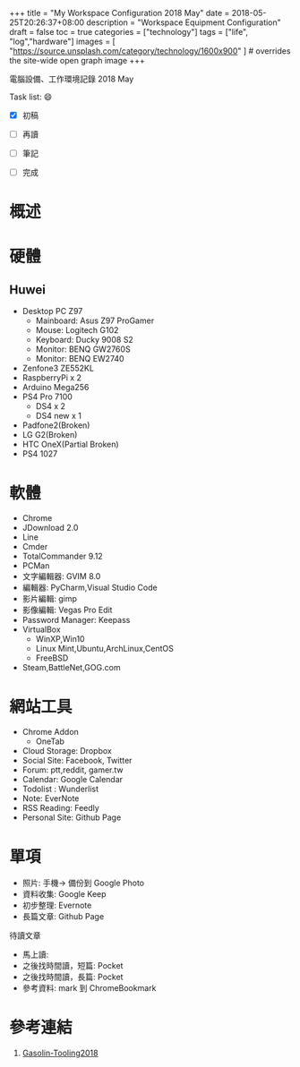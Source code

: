 +++
title = "My Workspace Configuration 2018 May"
date = 2018-05-25T20:26:37+08:00
description = "Workspace Equipment Configuration"
draft = false
toc = true
categories = ["technology"]
tags = ["life", "log","hardware"]
images = [
  "https://source.unsplash.com/category/technology/1600x900"
] # overrides the site-wide open graph image
+++

電腦設備、工作環境記錄 2018 May



<!--more-->

Task list: :smile:

- [x] 初稿
- [ ] 再讀
- [ ] 筆記
- [ ] 完成


# 概述

# 硬體

## Huwei

* Desktop PC Z97
    * Mainboard: Asus Z97 ProGamer
    * Mouse: Logitech G102
    * Keyboard: Ducky 9008 S2
    * Monitor: BENQ GW2760S
    * Monitor: BENQ EW2740
* Zenfone3 ZE552KL
* RaspberryPi x 2
* Arduino Mega256
* PS4 Pro 7100
    * DS4 x 2 
    * DS4 new x 1
* Padfone2(Broken)
* LG G2(Broken)
* HTC OneX(Partial Broken)
* PS4 1027

# 軟體


* Chrome
* JDownload 2.0
* Line
* Cmder
* TotalCommander 9.12
* PCMan
* 文字編輯器: GVIM 8.0
* 編輯器: PyCharm,Visual Studio Code
* 影片編輯: gimp
* 影像編輯: Vegas Pro Edit
* Password Manager: Keepass
* VirtualBox
    * WinXP,Win10
    * Linux Mint,Ubuntu,ArchLinux,CentOS
    * FreeBSD
* Steam,BattleNet,GOG.com


# 網站工具

* Chrome Addon
    * OneTab
* Cloud Storage: Dropbox
* Social Site: Facebook, Twitter
* Forum: ptt,reddit, gamer.tw
* Calendar: Google Calendar
* Todolist : Wunderlist
* Note: EverNote
* RSS Reading: Feedly
* Personal Site: Github Page



# 單項






- 照片: 手機-> 備份到 Google Photo
- 資料收集: Google Keep
- 初步整理: Evernote
- 長篇文章: Github Page

待讀文章

- 馬上讀:
- 之後找時間讀，短篇: Pocket
- 之後找時間讀，長篇: Pocket
- 參考資料: mark 到 ChromeBookmark



# 參考連結

1. [Gasolin-Tooling2018](https://blog.gasolin.idv.tw/2018/05/24/tooling-in-2018-jun/)

